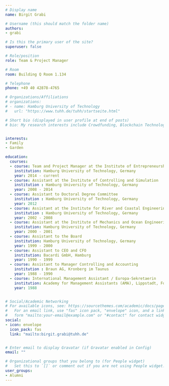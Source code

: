 ```yaml
---
# Display name
name: Birgit Grabi

# Username (this should match the folder name)
authors:
- grabi

# Is this the primary user of the site?
superuser: false

# Role/position
role: Team & Project Manager

# Room
room: Building Q Room 1.134

# Telephone
phone: +49 40 42878-4765

# Organizations/Affiliations
# organizations:
# - name: Hamburg University of Technology
#   url: "https://www.tuhh.de/tuhh/startseite.html"

# Short bio (displayed in user profile at end of posts)
# bio: My research interests include Crowdfunding, Blockchain Technology and Initial Coin Offerings.


interests:
- Family
- Garden

education:
  courses:
  - course: Team and Project Manager at the Institute of Entrepreneurship
    institution: Hamburg University of Technology, Germany
    year: 2014 - current
  - course: Assistant at the Institute of Controlling and Simulation
    institution : Hamburg University of Technology, Germany
    year: 2008 - 2014
  - course: Assistant to Doctoral Degree Committee
    institution : Hamburg University of Technology, Germany
    year: 2012
  - course: Assistant at the Institute for River and Coastal Engineering
    institution : Hamburg University of Technology, Germany
    year: 2002 - 2008
  - course: Assistant at the Institute of Mechanics and Ocean Engineering
    institution: Hamburg University of Technology, Germany 
    year: 2000 - 2001
  - course: Assistant to the Board 
    institution: Hamburg University of Technology, Germany 
    year: 1999 - 2000
  - course: Assistant to CEO and CFO
    institution: Bacardi GmbH, Hamburg
    year: 1990 - 1999
  - course: Assistant to Manager Controlling and Accounting
    institution : Braun AG, Kronberg im Taunus
    year: 1988 - 1990
  - course: International Management Assistant / Europa-Sekretaerin
    institution: Academy for Management Assistants (AMA), Lippstadt, Foreign Language Studies
    year: 1988


# Social/Academic Networking
# For available icons, see: https://sourcethemes.com/academic/docs/page-builder/#icons
#   For an email link, use "fas" icon pack, "envelope" icon, and a link in the
#   form "mailto:your-email@example.com" or "#contact" for contact widget.
social:
- icon: envelope
  icon_pack: fas
  link: "mailto:birgit.grabi@tuhh.de"


# Enter email to display Gravatar (if Gravatar enabled in Config)
email: ""

# Organizational groups that you belong to (for People widget)
#   Set this to `[]` or comment out if you are not using People widget.
user_groups:
- Alumni
---
```

